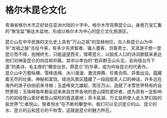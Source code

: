 # 格尔木昆仑文化  
青海省格尔木市正好处在亚洲大陆的十字中。格尔木市背靠昆仑山，身居万宝汇集的“聚宝盆”柴达木盆地，形成以格尔木为中心的昆仑文化旅游区。  

昆仑山在中华民族的文化史上具有“万山之祖”的显赫地位，古人称昆仑山为中华“龙祖之脉”古往今来，有多少先贤智者、骚人墨客、剑客奇士、天涯游子想一登昆仑而不得，抱憾终生，只能遥望西天，情寄昆仑，以脍炙人口的诗词歌赋来表达他们对神圣昆仑的向往和仰慕。其中以李白的“若非群玉山头见，会向瑶台月下逢”的美诗，毛主席的“横空出世，莽昆仑”的华章，成为吟咏昆仑的代表作。  
昆仑山中万壑纵横、雪峰连绵、冰川漫漫、激流奔腾、珍禽合鸣、异兽出没。蕴藏着无尽的壮美、神秘和富饶。瑶池风景区蕴藏了一段段脍炙人口的神话，许多远在海外的游子纷纷前来寻根；玉虚峰突兀雄起，势压万山，造就了冰雪世界特有的自然景观；玉珠峰每年都会迎来来自世界各地的登山探险爱好者，成为具有一定影响力的初级登山爱好者登山探险的首选基地；茶卡盐湖、万丈盐桥使人走入梦幻般的盐世界“仁者悦山，智者悦水”在不断的攀登中，我们可以见识昆仑的山、昆仑的水、昆仑的云和昆仑的千秋雪，这就是昆仑的魅力所在。  
